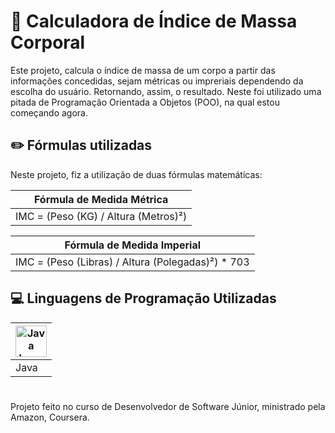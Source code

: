 # 🧮 Calculadora de Índice de Massa Corporal

Este projeto, calcula o índice de massa de um corpo a partir das informações concedidas, sejam métricas ou impreriais dependendo da escolha do usuário. Retornando, assim, o resultado.
Neste foi utilizado uma pitada de Programação Orientada a Objetos (POO), na qual estou começando agora.

## ✏️ Fórmulas utilizadas

Neste projeto, fiz a utilização de duas fórmulas matemáticas:

| Fórmula de Medida Métrica |
|---------------------------|
| IMC = (Peso (KG) / Altura (Metros)²) |

| Fórmula de Medida Imperial |
|----------------------------|
| IMC = (Peso (Libras) / Altura (Polegadas)²) * 703 |

## 💻 Linguagens de Programação Utilizadas

| <img src="https://img.icons8.com/?size=100&id=13679&format=png&color=000000" alt="Java Logo" href="https://www.java.com" width=50> |
|----------------------------|
| Java |


#

Projeto feito no curso de Desenvolvedor de Software Júnior, ministrado pela Amazon, Coursera.

